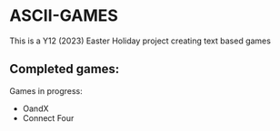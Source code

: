 # ASCII-GAMES
This is a Y12 (2023) Easter Holiday project creating text based games

Completed games:
- 

Games in progress:
- OandX
- Connect Four